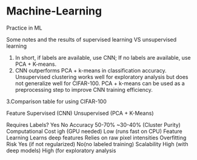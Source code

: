 # Machine-Learning
Practice in ML

Some notes and the results of supervised learning VS unsupervised learning
1. In short, if labels are available, use CNN;
If no labels are available, use PCA + K-means.
2. CNN outperforms PCA + k-means in classification accuracy.
Unsupervised clustering works well for exploratory analysis but does not generalize well for 
CIFAR-100.
PCA + k-means can be used as a preprocessing step to improve CNN training efficiency.

3.Comparison table for using CIFAR-100

Feature                Supervised (CNN)               Unsupervised (PCA + K-Means)

Requires Labels?            Yes                                     No
Accuracy                   50-70%                        ~30-40% (Cluster Purity)
Computational Cost     igh (GPU needed)                   Low (runs fast on CPU)
Feature Learning     Learns deep features             Relies on raw pixel intensities
Overfitting Risk     Yes (if not regularized)             No(no labeled training)
Scalability          High (with deep models)           High (for exploratory analysis
